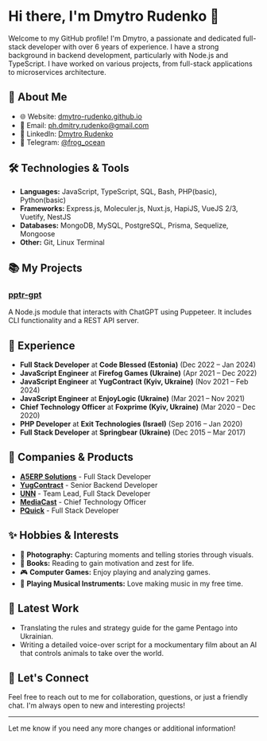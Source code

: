 # Hi there, I'm Dmytro Rudenko 👋

Welcome to my GitHub profile! I'm Dmytro, a passionate and dedicated full-stack developer with over 6 years of experience. I have a strong background in backend development, particularly with Node.js and TypeScript. I have worked on various projects, from full-stack applications to microservices architecture.

## 🚀 About Me

- 🌐 Website: [dmytro-rudenko.github.io](https://dmytro-rudenko.github.io/)
- 📧 Email: [ph.dmitry.rudenko@gmail.com](mailto:ph.dmitry.rudenko@gmail.com)
- 💼 LinkedIn: [Dmytro Rudenko](https://www.linkedin.com/in/dmytro--rudenko)
- 📱 Telegram: [@frog_ocean](https://t.me/frog_ocean)

## 🛠️ Technologies & Tools

- **Languages:** JavaScript, TypeScript, SQL, Bash, PHP(basic), Python(basic)
- **Frameworks:** Express.js, Moleculer.js, Nuxt.js, HapiJS, VueJS 2/3, Vuetify, NestJS
- **Databases:** MongoDB, MySQL, PostgreSQL, Prisma, Sequelize, Mongoose
- **Other:** Git, Linux Terminal

## 📚 My Projects

### [pptr-gpt](https://github.com/dmytro-rudenko/pptr-gpt)
A Node.js module that interacts with ChatGPT using Puppeteer. It includes CLI functionality and a REST API server.

## 💼 Experience

- **Full Stack Developer** at **Code Blessed (Estonia)** (Dec 2022 – Jan 2024)
- **JavaScript Engineer** at **Firefog Games (Ukraine)** (Apr 2021 – Dec 2022)
- **JavaScript Engineer** at **YugContract (Kyiv, Ukraine)** (Nov 2021 – Feb 2024)
- **JavaScript Engineer** at **EnjoyLogic (Ukraine)** (Mar 2021 – Nov 2021)
- **Chief Technology Officer** at **Foxprime (Kyiv, Ukraine)** (Mar 2020 – Dec 2020)
- **PHP Developer** at **Exit Technologies (Israel)** (Sep 2016 – Jan 2020)
- **Full Stack Developer** at **Springbear (Ukraine)** (Dec 2015 – Mar 2017)

## 🏢 Companies & Products

- **[A5ERP Solutions](https://a5erp.solutions/)** - Full Stack Developer
- **[YugContract](https://yugcontract.ua/eng/)** - Senior Backend Developer
- **[UNN](https://unn.ua/en)** - Team Lead, Full Stack Developer
- **[MediaCast](https://mediacast.tv/en/home-en/)** - Chief Technology Officer
- **[PQuick](https://pquick.co.il/)** - Full Stack Developer

## ✨ Hobbies & Interests

- 🎥 **Photography:** Capturing moments and telling stories through visuals.
- 📖 **Books:** Reading to gain motivation and zest for life.
- 🎮 **Computer Games:** Enjoy playing and analyzing games.
- 🎸 **Playing Musical Instruments:** Love making music in my free time.

## 📜 Latest Work

- Translating the rules and strategy guide for the game Pentago into Ukrainian.
- Writing a detailed voice-over script for a mockumentary film about an AI that controls animals to take over the world.

## 🤝 Let's Connect

Feel free to reach out to me for collaboration, questions, or just a friendly chat. I'm always open to new and interesting projects!

---

Let me know if you need any more changes or additional information!
